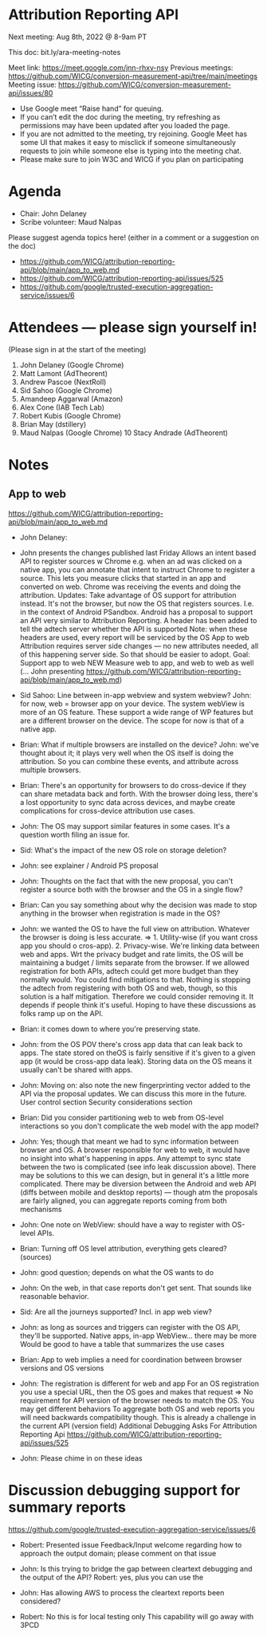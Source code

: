 # Attribution Reporting API
Next meeting: Aug 8th, 2022 @ 8-9am PT

This doc: bit.ly/ara-meeting-notes

Meet link: https://meet.google.com/jnn-rhxv-nsy
Previous meetings: https://github.com/WICG/conversion-measurement-api/tree/main/meetings
Meeting issue: https://github.com/WICG/conversion-measurement-api/issues/80

* Use Google meet “Raise hand” for queuing.
* If you can’t edit the doc during the meeting, try refreshing as permissions may have been updated after you loaded the page.
* If you are not admitted to the meeting, try rejoining. Google Meet has some UI that makes it easy to misclick if someone simultaneously requests to join while someone else is typing into the meeting chat.
* Please make sure to join W3C and WICG if you plan on participating

# Agenda
* Chair: John Delaney
* Scribe volunteer: Maud Nalpas

Please suggest agenda topics here! (either in a comment or a suggestion on the doc)
* https://github.com/WICG/attribution-reporting-api/blob/main/app_to_web.md
* https://github.com/WICG/attribution-reporting-api/issues/525
* https://github.com/google/trusted-execution-aggregation-service/issues/6

# Attendees — please sign yourself in! 
(Please sign in at the start of the meeting)

1. John Delaney (Google Chrome)
2. Matt Lamont (AdTheorent)
3.  Andrew Pascoe (NextRoll)
4.  Sid Sahoo (Google Chrome)
5. Amandeep Aggarwal (Amazon)
6. Alex Cone (IAB Tech Lab)
7. Robert Kubis (Google Chrome)
8. Brian May (dstillery)
9. Maud Nalpas (Google Chrome)
10 Stacy Andrade (AdTheorent)


# Notes

## App to web
https://github.com/WICG/attribution-reporting-api/blob/main/app_to_web.md

* John Delaney:
* John presents the changes published last Friday
Allows an intent based API to register sources w Chrome e.g. when an ad was clicked on a native app, you can annotate that intent to instruct Chrome to register a source. This lets you measure clicks that started in an app and converted on web. Chrome was receiving the events and doing the attribution.
Updates:
Take advantage of OS support for attribution instead. It's not the browser, but now the OS that registers sources.
I.e. in the context of Android PSandbox. Android has a proposal to support an API very similar to Attribution Reporting.
A header has been added to tell the adtech server whether the API is supported
Note: when these headers are used, every report will be serviced by the OS
App to web Attribution requires server side changes — no new attributes needed, all of this happening server side. So that should be easier to adopt.
Goal: 
Support app to web
NEW Measure web to app, and web to web as well
(... John presenting https://github.com/WICG/attribution-reporting-api/blob/main/app_to_web.md)

* Sid Sahoo:
Line between in-app webview and system webview?
John: for now, web = browser app on your device. The system webView is more of an OS feature. These support a wide range of WP features but are a different browser on the device. The scope for now is that of a native app.

* Brian:
What if multiple browsers are installed on the device?
John: we've thought about it; it plays very well when the OS itself is doing the attribution. So you can combine these events, and attribute across multiple browsers.

* Brian:
There's an opportunity for browsers to do cross-device if they can share metadata back and forth. With the browser doing less, there's a lost opportunity to sync data across devices, and maybe create complications for cross-device attribution use cases.

* John:
The OS may support similar features in some cases. It's a question worth filing an issue for.

* Sid: 
What's the impact of the new OS role on storage deletion?
* John: see explainer / Android PS proposal

* John:
Thoughts on the fact that with the new proposal, you can't register a source both with the browser and the OS in a single flow?

* Brian:
Can you say something about why the decision was made to stop anything in the browser when registration is made in the OS?
* John: we wanted the OS to have the full view on attribution. Whatever the browser is doing is less accurate. => 1. Utility-wise (if you want cross app you should o cros-app). 2. Privacy-wise. We're linking data between web and apps. Wrt the privacy budget and rate limits, the OS will be maintaining a budget / limits separate from the browser. If we allowed registration for both APIs, adtech could get more budget than they normally would. You could find mitigations to that. Nothing is stopping the adtech from registering with both OS and web, though, so this solution is a half mitigation. Therefore we could consider removing it. It depends if people think it's useful. Hoping to have these discussions as folks ramp up on the API.
* Brian: it comes down to where you're preserving state. 
* John: from the OS POV there's cross app data that can leak back to apps. The state stored on theOS is fairly sensitive if it's given to a given app (it would be cross-app data leak). Storing data on the OS means it usually can't be shared with apps. 

* John:
Moving on: also note the new fingerprinting vector added to the API via the proposal updates. We can discuss this more in the future.
User control section
Security considerations section

* Brian:
Did you consider partitioning web to web from OS-level interactions so you don't complicate the web model with the app model?
* John:
Yes; though that meant we had to sync information between browser and OS.
A browser responsible for web to web, it would have no insight into what's happening in apps. 
Any attempt to sync state between the two is complicated (see info leak discussion above). There may be solutions to this we can design, but in general it's a little more complicated.
There may be diversion between the Android and web API (diffs between mobile and desktop reports) — though atm the proposals are fairly aligned, you can aggregate reports coming from both mechanisms 

* John: One note on WebView: should have a way to register with OS-level APIs.

* Brian:
Turning off OS level attribution, everything gets cleared? (sources)
* John: good question; depends on what the OS wants to do
* John: On the web, in that case reports don't get sent. That sounds like reasonable behavior.

* Sid:
Are all the journeys supported? Incl. in app web view?
* John: as long as sources and triggers can register with the OS API, they'll be supported. Native apps, in-app WebView… there may be more
Would be good to have a table that summarizes the use cases

* Brian:
App to web implies a need for coordination between browser versions and OS versions
* John: 
The registration is different for web and app
For an OS registration you use a special  URL, then the OS goes and makes that request
=> No requirement for API version of the browser needs to match the OS. You may get different behaviors
To aggregate both OS and web reports you will need backwards compatibility though. This is already a challenge in the current API (version field)
Additional Debugging Asks For Attribution Reporting Api 
https://github.com/WICG/attribution-reporting-api/issues/525

* John: Please chime in on these ideas

# Discussion debugging support for summary reports
https://github.com/google/trusted-execution-aggregation-service/issues/6

* Robert:
Presented issue
Feedback/Input welcome regarding how to approach the output domain; please comment on that issue

* John:
Is this trying to bridge the gap between cleartext debugging and the output of the API?
Robert: yes, plus you can use the 

* John: 
Has allowing AWS to process the cleartext reports been considered?
* Robert:
No this is for local testing only
This capability will go away with 3PCD
